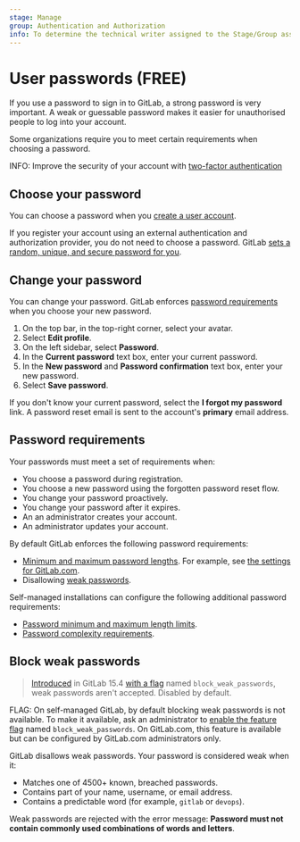 ```yaml
---
stage: Manage
group: Authentication and Authorization
info: To determine the technical writer assigned to the Stage/Group associated with this page, see https://about.gitlab.com/handbook/product/ux/technical-writing/#assignments
---
```


# User passwords **(FREE)**

If you use a password to sign in to GitLab, a strong password is very important. A weak or guessable password makes it easier
for unauthorised people to log into your account.

Some organizations require you to meet certain requirements when choosing a password.

INFO:
Improve the security of your account with [two-factor authentication](account/two_factor_authentication.md)

## Choose your password

You can choose a password when you [create a user account](account/create_accounts.md).

If you register your account using an external authentication and
authorization provider, you do not need to choose a password. GitLab
[sets a random, unique, and secure password for you](../../security/passwords_for_integrated_authentication_methods.md).

## Change your password

You can change your password. GitLab enforces [password requirements](#password-requirements) when you choose your new password.

1. On the top bar, in the top-right corner, select your avatar.
1. Select **Edit profile**.
1. On the left sidebar, select **Password**.
1. In the **Current password** text box, enter your current password.
1. In the **New password** and **Password confirmation** text box, enter your new password.
1. Select **Save password**.

If you don't know your current password, select the **I forgot my password** link. A password reset email is sent to the account's **primary** email address.

## Password requirements

Your passwords must meet a set of requirements when:

- You choose a password during registration.
- You choose a new password using the forgotten password reset flow.
- You change your password proactively.
- You change your password after it expires.
- An an administrator creates your account.
- An administrator updates your account.

By default GitLab enforces the following password requirements:

- [Minimum and maximum password lengths](../gitlab_com/index.md#password-requirements). For example,
  see [the settings for GitLab.com](../gitlab_com/index.md#password-requirements).
- Disallowing [weak passwords](#block-weak-passwords).

Self-managed installations can configure the following additional password requirements:

- [Password minimum and maximum length limits](../../security/password_length_limits.md).
- [Password complexity requirements](../admin_area/settings/sign_up_restrictions.md#password-complexity-requirements).

## Block weak passwords

> [Introduced](https://gitlab.com/gitlab-org/gitlab/-/issues/23610) in GitLab 15.4 [with a flag](../../administration/feature_flags.md) named `block_weak_passwords`, weak passwords aren't accepted. Disabled by default.

FLAG:
On self-managed GitLab, by default blocking weak passwords is not available. To make it available, ask an administrator to [enable the feature flag](../../administration/feature_flags.md) named `block_weak_passwords`.
On GitLab.com, this feature is available but can be configured by GitLab.com administrators only.

GitLab disallows weak passwords. Your password is considered weak when it:

- Matches one of 4500+ known, breached passwords.
- Contains part of your name, username, or email address.
- Contains a predictable word (for example, `gitlab` or `devops`).

Weak passwords are rejected with the error message: **Password must not contain commonly used combinations of words and letters**.

